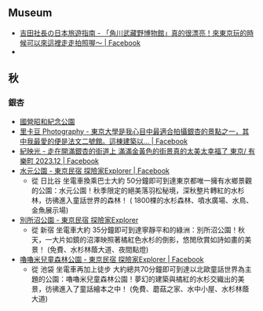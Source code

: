 
## Museum 

- [吉田社長の日本旅遊指南 - 「角川武藏野博物館」真的很漂亮！來東京玩的時候可以來這裡走走拍照喔～ | Facebook](https://www.facebook.com/letsgojp/posts/pfbid02vBLMLUfyu5uPZzFRT8dtGk8VjVe9vqWpeKfFzZpHwdKzMUiudHbTJKw5YycoouoGl)
- 

## 秋

### 銀杏

- [國營昭和紀念公園](https://www.facebook.com/hashtag/%E5%9C%8B%E7%87%9F%E6%98%AD%E5%92%8C%E7%B4%80%E5%BF%B5%E5%85%AC%E5%9C%92?__eep__=6&__cft__[0]=AZUSLbEgSb1nXVeL6JGkgvV-tzwquW_vlfJASLGjicqc7xeApAyYGj-sJcHlO7LwgsFNw9P8KC2rMS8s3sUpcJKE9Xiit755fZZt5Mmqa7hDoL4erhw1YQRYeed_A2XwFQhQ0NXSaT78O8DN2WizOWXDpYpzpAvDGKBRHNCy24k4Ng&__tn__=*NK-R)
- [里卡豆 Photography - 東京大學是我心目中最適合拍攝銀杏的景點之一，其中我最愛的便是法文二號館。這棟建築以... | Facebook](https://www.facebook.com/kardostudio/posts/pfbid0JUbnGjqwKCcxzULf1PEqvKqRVEafVPogwRKGDUa1p8ex53nebeecUn9PTd9MaPTnl)
- [紀映光 - 走在開滿銀杏的街道上 滿滿金黃色的街景真的太美太幸福了 東京/ 有樂町 2023.12 | Facebook](https://www.facebook.com/guguboom/posts/pfbid02dzftxNXZMw8GdcvEazXqJABfmSUmDq1hNvj2zcFhBEPfP5EG3PYtTarVSyfQYv1Sl)
- [水元公園 - 東京民宿 探險家Explorer | Facebook](https://www.facebook.com/TOKYO201605EXPLORER/posts/pfbid0oK3WYPraNMmUj5CNMtjuqugHkyRaYtWguSLBDVu9PuhrTijJL9wKhc3XT7v1Cy9Sl)
	- 從 日比谷 坐電車換乘巴士大約 50分鐘即可到達東京都唯一擁有水鄉景觀的公園：水元公園！秋季限定的絕美落羽松秘境，深秋整片轉紅的水杉林，彷彿進入童話世界的森林！
	  ( 1800棵的水杉森林、噴水廣場、水鳥、金魚展示場)
- [別所沼公園 - 東京民宿 探險家Explorer](https://www.facebook.com/TOKYO201605EXPLORER/posts/pfbid0xv8CECkwyqYV5vGGfcyCbNcv737fUHoXNew3P52tv4GnUtwYhgCuPNor6hJwfkp1l)
	- 從 新宿 坐電車大約 35分鐘即可到達寧靜平和的綠洲：別所沼公園！秋天，一大片如鏡的沼澤映照著橘紅色水杉的倒影，悠閒欣賞如詩如畫的美景！
	  (免費、水杉林蔭大道、夜間點燈)
- [嚕嚕米兒童森林公園 - 東京民宿 探險家Explorer | Facebook](https://www.facebook.com/TOKYO201605EXPLORER/posts/pfbid082bP68pXnzF5MGxVqTbb48BMi8okhshJX76xeyGiKvP4fBJESGLEAyhSDP9cQi7ql)
	- 從 池袋 坐電車再加上徒步 大約總共70分鐘即可到達以北歐童話世界為主題的公園：嚕嚕米兒童森林公園！夢幻的建築與橘紅的水杉交織出的美景，彷彿進入了童話繪本之中！
	  (免費、蘑菇之家、水中小屋、水杉林蔭大道)
